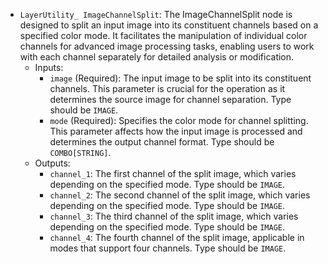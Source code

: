 - `LayerUtility_ ImageChannelSplit`: The ImageChannelSplit node is designed to split an input image into its constituent channels based on a specified color mode. It facilitates the manipulation of individual color channels for advanced image processing tasks, enabling users to work with each channel separately for detailed analysis or modification.
    - Inputs:
        - `image` (Required): The input image to be split into its constituent channels. This parameter is crucial for the operation as it determines the source image for channel separation. Type should be `IMAGE`.
        - `mode` (Required): Specifies the color mode for channel splitting. This parameter affects how the input image is processed and determines the output channel format. Type should be `COMBO[STRING]`.
    - Outputs:
        - `channel_1`: The first channel of the split image, which varies depending on the specified mode. Type should be `IMAGE`.
        - `channel_2`: The second channel of the split image, which varies depending on the specified mode. Type should be `IMAGE`.
        - `channel_3`: The third channel of the split image, which varies depending on the specified mode. Type should be `IMAGE`.
        - `channel_4`: The fourth channel of the split image, applicable in modes that support four channels. Type should be `IMAGE`.
